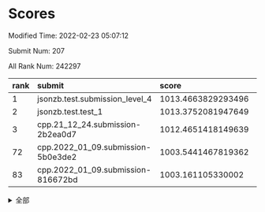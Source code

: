 # Scores

Modified Time: 2022-02-23 05:07:12

Submit Num: 207

All Rank Num: 242297

| rank |               submit               |       score        |       sigma        | pk_num |
| :--- | :--------------------------------- | :----------------- | :----------------- | :----- |
| 1    | jsonzb.test.submission_level_4     | 1013.4663829293496 | 0.7928265169039551 | 4685   |
| 2    | jsonzb.test.test_1                 | 1013.3752081947649 | 0.8035903576782127 | 4675   |
| 3    | cpp.21_12_24.submission-2b2ea0d7   | 1012.4651418149639 | 0.7697645119444908 | 4676   |
| 72   | cpp.2022_01_09.submission-5b0e3de2 | 1003.5441467819362 | 0.7269653121610068 | 4684   |
| 83   | cpp.2022_01_09.submission-816672bd | 1003.161105330002  | 0.7130447736484564 | 4681   |


<details>
<summary>全部</summary>

| rank |                 submit                 |       score        |       sigma        | pk_num |
| :--- | :------------------------------------- | :----------------- | :----------------- | :----- |
| 1    | jsonzb.test.submission_level_4         | 1013.4663829293496 | 0.7928265169039551 | 4685   |
| 2    | jsonzb.test.test_1                     | 1013.3752081947649 | 0.8035903576782127 | 4675   |
| 3    | cpp.21_12_24.submission-2b2ea0d7       | 1012.4651418149639 | 0.7697645119444908 | 4676   |
| 4    | gobigger.level_3.submission_level_3_34 | 1011.508150829185  | 0.7685632122135709 | 4682   |
| 5    | gobigger.level_3.submission_level_3_11 | 1011.422993984591  | 0.7878437011266831 | 4679   |
| 6    | gobigger.level_3.submission_level_3_35 | 1011.3191278306533 | 0.7729531340228106 | 4685   |
| 7    | gobigger.level_3.submission_level_3_24 | 1011.2663670782039 | 0.7581583527518989 | 4680   |
| 8    | gobigger.level_3.submission_level_3_30 | 1011.2066593634847 | 0.8039927516911718 | 4682   |
| 9    | gobigger.level_3.submission_level_3_16 | 1011.0746937213445 | 0.7558613920586773 | 4676   |
| 10   | gobigger.level_3.submission_level_3_37 | 1010.9791974257528 | 0.786541059806772  | 4682   |
| 11   | gobigger.level_3.submission_level_3_22 | 1010.9772109183515 | 0.7591989509821055 | 4687   |
| 12   | gobigger.level_3.submission_level_3_36 | 1010.9576937147701 | 0.7672919315135749 | 4682   |
| 13   | gobigger.level_3.submission_level_3_14 | 1010.9316484268247 | 0.7696212677596909 | 4678   |
| 14   | gobigger.level_3.submission_level_3_6  | 1010.7966719913618 | 0.7548209426994379 | 4683   |
| 15   | gobigger.level_3.submission_level_3_47 | 1010.7907613276517 | 0.7826838595865521 | 4681   |
| 16   | gobigger.level_3.submission_level_3_25 | 1010.5592256998215 | 0.7515829300415658 | 4680   |
| 17   | gobigger.level_3.submission_level_3_3  | 1010.5460207278994 | 0.7467906489309879 | 4681   |
| 18   | gobigger.level_3.submission_level_3_41 | 1010.543424347332  | 0.7872222357017402 | 4684   |
| 19   | gobigger.level_3.submission_level_3_20 | 1010.4352988860788 | 0.7539358356080396 | 4682   |
| 20   | gobigger.level_3.submission_level_3_29 | 1010.2685582164039 | 0.7650758019943376 | 4683   |
| 21   | gobigger.level_3.submission_level_3_7  | 1010.164279105071  | 0.7457547577501936 | 4679   |
| 22   | gobigger.level_3.submission_level_3_26 | 1010.1382196955179 | 0.779351944851125  | 4685   |
| 23   | gobigger.level_3.submission_level_3_5  | 1010.0362649683054 | 0.7760507001892899 | 4686   |
| 24   | gobigger.level_3.submission_level_3_13 | 1009.9748878089076 | 0.7454357890797613 | 4677   |
| 25   | gobigger.level_3.submission_level_3_2  | 1009.9449820695827 | 0.7613056784388335 | 4681   |
| 26   | gobigger.level_3.submission_level_3_46 | 1009.8912646490984 | 0.7513618638542147 | 4684   |
| 27   | gobigger.level_3.submission_level_3_42 | 1009.8911362699461 | 0.7496239417262721 | 4680   |
| 28   | gobigger.level_3.submission_level_3_17 | 1009.8354111932308 | 0.7717816524889909 | 4683   |
| 29   | gobigger.level_3.submission_level_3_21 | 1009.7993008134363 | 0.7669748295255323 | 4680   |
| 30   | gobigger.level_3.submission_level_3_40 | 1009.776007417144  | 0.7588175234645248 | 4682   |
| 31   | gobigger.level_3.submission_level_3_4  | 1009.770540691826  | 0.748731207036972  | 4688   |
| 32   | gobigger.level_3.submission_level_3_15 | 1009.7680626522833 | 0.7759222242687098 | 4680   |
| 33   | gobigger.level_3.submission_level_3_19 | 1009.7511340451556 | 0.749071468006774  | 4682   |
| 34   | gobigger.level_3.submission_level_3_43 | 1009.7487646010081 | 0.7724920810687602 | 4684   |
| 35   | gobigger.level_3.submission_level_3_27 | 1009.726622455604  | 0.7604586707478183 | 4683   |
| 36   | gobigger.level_3.submission_level_3_0  | 1009.7054973484886 | 0.7525252672322907 | 4684   |
| 37   | gobigger.level_3.submission_level_3_9  | 1009.6937409116655 | 0.7514831761588564 | 4679   |
| 38   | gobigger.level_3.submission_level_3_45 | 1009.6298155400611 | 0.7607613583580218 | 4676   |
| 39   | gobigger.level_3.submission_level_3_33 | 1009.570623571904  | 0.765266911367392  | 4686   |
| 40   | gobigger.level_3.submission_level_3_32 | 1009.5349849148096 | 0.7523699648680934 | 4689   |
| 41   | gobigger.level_3.submission_level_3_8  | 1009.2743530832024 | 0.7693926846349988 | 4681   |
| 42   | gobigger.level_3.submission_level_3_48 | 1009.2678011070848 | 0.7585901223285915 | 4679   |
| 43   | gobigger.level_3.submission_level_3_1  | 1009.2466048446021 | 0.7340333346889366 | 4682   |
| 44   | gobigger.level_3.submission_level_3_23 | 1009.1651511612621 | 0.7513135959044472 | 4683   |
| 45   | gobigger.level_3.submission_level_3_18 | 1009.105228449409  | 0.7529567899311614 | 4684   |
| 46   | gobigger.level_3.submission_level_3_49 | 1009.0430605657165 | 0.7308640811795465 | 4675   |
| 47   | gobigger.level_3.submission_level_3_28 | 1009.0321532158694 | 0.7567158066833759 | 4680   |
| 48   | gobigger.level_3.submission_level_3_10 | 1008.7000544062652 | 0.7376143918456318 | 4687   |
| 49   | gobigger.level_3.submission_level_3_31 | 1008.3682061488284 | 0.7581107817460871 | 4683   |
| 50   | gobigger.level_3.submission_level_3_38 | 1008.264936868925  | 0.7506801120714003 | 4678   |
| 51   | gobigger.level_3.submission_level_3_44 | 1008.2344940942208 | 0.7624824081327518 | 4683   |
| 52   | gobigger.level_3.submission_level_3_12 | 1008.1106650354226 | 0.7543306541764986 | 4679   |
| 53   | gobigger.level_3.submission_level_3_39 | 1008.0963448925221 | 0.739081464380873  | 4681   |
| 54   | gobigger.level_1.submission_level_1_32 | 1005.3966950000572 | 0.7231937687343022 | 4684   |
| 55   | gobigger.level_1.submission_level_1_33 | 1004.8640446380566 | 0.7043522636179689 | 4678   |
| 56   | gobigger.level_1.submission_level_1_27 | 1004.6421535392626 | 0.7190796631515858 | 4678   |
| 57   | gobigger.level_1.submission_level_1_15 | 1004.2613528010872 | 0.7118715350440554 | 4678   |
| 58   | gobigger.level_1.submission_level_1_46 | 1004.1880290299933 | 0.7229541626953784 | 4683   |
| 59   | gobigger.level_1.submission_level_1_5  | 1004.1175521734037 | 0.7231836490104853 | 4686   |
| 60   | gobigger.level_1.submission_level_1_13 | 1004.0869594816222 | 0.7132350385022952 | 4685   |
| 61   | gobigger.level_1.submission_level_1_18 | 1004.0783887599172 | 0.7118629093572523 | 4684   |
| 62   | gobigger.level_1.submission_level_1_0  | 1004.0378911111308 | 0.7193780547023658 | 4686   |
| 63   | gobigger.level_1.submission_level_1_48 | 1003.8805276247914 | 0.718108258375121  | 4678   |
| 64   | gobigger.level_1.submission_level_1_23 | 1003.8779002237087 | 0.7201164381622694 | 4677   |
| 65   | gobigger.level_1.submission_level_1_21 | 1003.8023009010797 | 0.7222651654579103 | 4677   |
| 66   | gobigger.level_1.submission_level_1_41 | 1003.7997537631959 | 0.7178272173158738 | 4678   |
| 67   | gobigger.level_1.submission_level_1_6  | 1003.7676215620887 | 0.7275316877813433 | 4685   |
| 68   | gobigger.level_1.submission_level_1_37 | 1003.7139643697199 | 0.7202937670381645 | 4681   |
| 69   | gobigger.level_1.submission_level_1_8  | 1003.5766243209001 | 0.7198776509337824 | 4679   |
| 70   | gobigger.level_1.submission_level_1_20 | 1003.5706821022924 | 0.7090957802065833 | 4681   |
| 71   | gobigger.level_1.submission_level_1_7  | 1003.5698734912514 | 0.7333634518685661 | 4677   |
| 72   | cpp.2022_01_09.submission-5b0e3de2     | 1003.5441467819362 | 0.7269653121610068 | 4684   |
| 73   | gobigger.level_1.submission_level_1_25 | 1003.5435668187685 | 0.7161663255211894 | 4688   |
| 74   | gobigger.level_1.submission_level_1_28 | 1003.4803719445692 | 0.7273719021361729 | 4683   |
| 75   | gobigger.level_1.submission_level_1_12 | 1003.4673279419512 | 0.7206217688201721 | 4675   |
| 76   | gobigger.level_1.submission_level_1_26 | 1003.4099087663354 | 0.7008362649951708 | 4682   |
| 77   | gobigger.level_1.submission_level_1_4  | 1003.2485357788355 | 0.7131940481790657 | 4680   |
| 78   | gobigger.level_1.submission_level_1_34 | 1003.2464465450588 | 0.71422355039202   | 4688   |
| 79   | gobigger.level_1.submission_level_1_19 | 1003.236488715022  | 0.7267959615564428 | 4682   |
| 80   | gobigger.level_1.submission_level_1_31 | 1003.1880184835912 | 0.7135783935756025 | 4675   |
| 81   | gobigger.level_1.submission_level_1_3  | 1003.1719862776666 | 0.7145364790944845 | 4681   |
| 82   | gobigger.level_1.submission_level_1_36 | 1003.167301172499  | 0.7149870270970816 | 4684   |
| 83   | cpp.2022_01_09.submission-816672bd     | 1003.161105330002  | 0.7130447736484564 | 4681   |
| 84   | gobigger.level_1.submission_level_1_49 | 1003.1535609401212 | 0.7177818860850335 | 4678   |
| 85   | gobigger.level_1.submission_level_1_24 | 1003.1380304156445 | 0.7290633097111469 | 4679   |
| 86   | gobigger.level_1.submission_level_1_17 | 1003.0829018230222 | 0.7208322043991666 | 4683   |
| 87   | gobigger.level_1.submission_level_1_9  | 1003.0684813693017 | 0.7247519824815019 | 4682   |
| 88   | gobigger.level_1.submission_level_1_47 | 1003.0653197016373 | 0.7227833539357701 | 4685   |
| 89   | gobigger.level_1.submission_level_1_30 | 1003.058615244963  | 0.7135264559541111 | 4680   |
| 90   | gobigger.level_1.submission_level_1_43 | 1003.0414915295546 | 0.7209989118624593 | 4686   |
| 91   | gobigger.level_1.submission_level_1_35 | 1003.0166060014448 | 0.7200235153790608 | 4684   |
| 92   | gobigger.level_1.submission_level_1_38 | 1002.9394316074055 | 0.7152072450859628 | 4685   |
| 93   | gobigger.level_1.submission_level_1_2  | 1002.9380953880491 | 0.7014422903020588 | 4682   |
| 94   | gobigger.level_1.submission_level_1_11 | 1002.8378577478072 | 0.7209596514996987 | 4677   |
| 95   | gobigger.level_1.submission_level_1_40 | 1002.7123137300156 | 0.7130266436942214 | 4681   |
| 96   | gobigger.level_1.submission_level_1_16 | 1002.6902218950828 | 0.7167588765353241 | 4687   |
| 97   | gobigger.level_1.submission_level_1_29 | 1002.6239525707406 | 0.7194819253052864 | 4685   |
| 98   | gobigger.level_1.submission_level_1_44 | 1002.478890077089  | 0.7198299591979189 | 4679   |
| 99   | gobigger.level_1.submission_level_1_1  | 1002.4215301628122 | 0.7135924688920003 | 4681   |
| 100  | gobigger.level_1.submission_level_1_14 | 1002.353797669571  | 0.716509632238079  | 4677   |
| 101  | gobigger.level_1.submission_level_1_39 | 1002.3537337915168 | 0.7129087459785068 | 4678   |
| 102  | gobigger.level_1.submission_level_1_22 | 1002.3067294068803 | 0.7176792641318818 | 4681   |
| 103  | gobigger.level_1.submission_level_1_45 | 1002.1831393890753 | 0.7166371180507043 | 4683   |
| 104  | gobigger.level_1.submission_level_1_42 | 1001.674892838251  | 0.7134273354817758 | 4683   |
| 105  | gobigger.level_1.submission_level_1_10 | 1000.9962499616055 | 0.7040156197677184 | 4689   |
| 106  | gobigger.random.submission_random_42   | 997.822042379992   | 0.7067146696767299 | 4677   |
| 107  | gobigger.random.submission_random_18   | 997.5124847980807  | 0.695392523817378  | 4681   |
| 108  | gobigger.random.submission_random_11   | 997.333156546597   | 0.7049349583291182 | 4680   |
| 109  | gobigger.random.submission_random_30   | 997.2797539952683  | 0.7131808853445908 | 4682   |
| 110  | gobigger.random.submission_random_23   | 997.042619152457   | 0.7159963100267175 | 4682   |
| 111  | gobigger.random.submission_random_32   | 996.6638344580682  | 0.7038058130961059 | 4683   |
| 112  | gobigger.random.submission_random_14   | 996.6097552053657  | 0.7113420106540684 | 4684   |
| 113  | gobigger.random.submission_random_43   | 996.5757942048543  | 0.6961388898016648 | 4685   |
| 114  | gobigger.random.submission_random_10   | 996.5251120814645  | 0.7018193588611865 | 4679   |
| 115  | gobigger.random.submission_random_25   | 996.5158005836028  | 0.6954213255356311 | 4678   |
| 116  | gobigger.random.submission_random_3    | 996.5081143243096  | 0.7191062059189874 | 4681   |
| 117  | gobigger.random.submission_random_19   | 996.4592400543963  | 0.7101135862416881 | 4683   |
| 118  | gobigger.random.submission_random_1    | 996.3616187497498  | 0.7014332855346185 | 4686   |
| 119  | gobigger.random.submission_random_5    | 996.3545459623227  | 0.7144401894509901 | 4689   |
| 120  | gobigger.random.submission_random_0    | 996.3539705720488  | 0.7198248230471712 | 4684   |
| 121  | gobigger.random.submission_random_48   | 996.2978879388866  | 0.7027538819985861 | 4682   |
| 122  | gobigger.random.submission_random_8    | 996.2675481434018  | 0.7257029492830553 | 4679   |
| 123  | gobigger.random.submission_random_27   | 996.1773045080876  | 0.7060368486733232 | 4684   |
| 124  | gobigger.random.submission_random_44   | 996.1236783524754  | 0.68134118610902   | 4682   |
| 125  | gobigger.random.submission_random_29   | 996.1159750282611  | 0.7017682536820128 | 4688   |
| 126  | gobigger.random.submission_random_9    | 996.005074394949   | 0.7128206737338766 | 4685   |
| 127  | gobigger.random.submission_random_22   | 995.9801269086345  | 0.7166760443452377 | 4683   |
| 128  | gobigger.random.submission_random_4    | 995.9745108213608  | 0.7129261073327231 | 4675   |
| 129  | gobigger.random.submission_random_37   | 995.881713097385   | 0.7097195701561136 | 4682   |
| 130  | gobigger.random.submission_random_24   | 995.8411127736356  | 0.7226655794508359 | 4682   |
| 131  | gobigger.random.submission_random_21   | 995.8222100167341  | 0.7067486714530478 | 4684   |
| 132  | gobigger.random.submission_random_38   | 995.8218106388059  | 0.7041028255031028 | 4675   |
| 133  | gobigger.random.submission_random_41   | 995.813617628923   | 0.7106404112383138 | 4679   |
| 134  | gobigger.random.submission_random_7    | 995.8134418546277  | 0.7049128875552366 | 4683   |
| 135  | gobigger.random.submission_random_26   | 995.7911731862358  | 0.723802885442714  | 4684   |
| 136  | gobigger.random.submission_random_31   | 995.7841021649524  | 0.7092945652741606 | 4683   |
| 137  | gobigger.random.submission_random_2    | 995.7718690132402  | 0.7024601958869624 | 4682   |
| 138  | gobigger.random.submission_random_12   | 995.7618272576606  | 0.7058488448840216 | 4685   |
| 139  | gobigger.random.submission_random_46   | 995.7101530619957  | 0.716130754738149  | 4686   |
| 140  | gobigger.random.submission_random_28   | 995.6287229378488  | 0.7210654617248876 | 4677   |
| 141  | gobigger.random.submission_random_39   | 995.5802325321761  | 0.7210181671368197 | 4684   |
| 142  | gobigger.random.submission_random_17   | 995.5476486736608  | 0.7055195668815564 | 4684   |
| 143  | gobigger.random.submission_random_45   | 995.4740380423115  | 0.7094852585851412 | 4687   |
| 144  | gobigger.random.submission_random_33   | 995.4627026175647  | 0.7200011885869299 | 4683   |
| 145  | gobigger.random.submission_random_16   | 995.4088399731401  | 0.7255813088011649 | 4685   |
| 146  | gobigger.random.submission_random_6    | 995.3531432555193  | 0.7026849069175691 | 4682   |
| 147  | gobigger.random.submission_random_49   | 995.2988452532796  | 0.7194397696439073 | 4677   |
| 148  | gobigger.random.submission_random_15   | 995.2860021703199  | 0.7125883737640346 | 4682   |
| 149  | gobigger.random.submission_random_35   | 995.1962293215234  | 0.7082021849966684 | 4681   |
| 150  | gobigger.random.submission_random_47   | 995.0624373085569  | 0.7122506394628068 | 4681   |
| 151  | gobigger.random.submission_random_36   | 994.890285412968   | 0.7067069493018118 | 4679   |
| 152  | gobigger.random.submission_random_13   | 994.8050014099902  | 0.6982395462234641 | 4682   |
| 153  | gobigger.random.submission_random_20   | 994.804683500662   | 0.7199624658803122 | 4678   |
| 154  | gobigger.level_2.submission_level_2_22 | 994.6088654002943  | 0.7389693039617107 | 4685   |
| 155  | gobigger.random.submission_random_40   | 994.3804798151245  | 0.7137847991686078 | 4688   |
| 156  | gobigger.level_2.submission_level_2_25 | 994.359606695756   | 0.7240905287374666 | 4684   |
| 157  | gobigger.level_2.submission_level_2_33 | 994.3417584062196  | 0.7246886153856087 | 4683   |
| 158  | gobigger.level_2.submission_level_2_36 | 994.2252111947196  | 0.7241229955592011 | 4684   |
| 159  | gobigger.random.submission_random_34   | 994.199521739128   | 0.7162476813702765 | 4680   |
| 160  | gobigger.level_2.submission_level_2_34 | 993.2925967250881  | 0.7286938109568406 | 4682   |
| 161  | gobigger.level_2.submission_level_2_3  | 993.2027376815735  | 0.7458235499402226 | 4684   |
| 162  | gobigger.level_2.submission_level_2_43 | 993.1925353425754  | 0.7363787249263063 | 4684   |
| 163  | gobigger.level_2.submission_level_2_20 | 993.1292372475807  | 0.7312359353401313 | 4686   |
| 164  | gobigger.level_2.submission_level_2_4  | 992.9852990397087  | 0.7552331432434389 | 4682   |
| 165  | gobigger.level_2.submission_level_2_14 | 992.9102810794424  | 0.7361787971204763 | 4683   |
| 166  | gobigger.level_2.submission_level_2_32 | 992.9039851366803  | 0.7451201565009326 | 4684   |
| 167  | gobigger.level_2.submission_level_2_49 | 992.6255794693664  | 0.7153975869769953 | 4685   |
| 168  | gobigger.level_2.submission_level_2_28 | 992.5965877488902  | 0.7368109413900334 | 4681   |
| 169  | gobigger.level_2.submission_level_2_16 | 992.5860088806528  | 0.753134882761963  | 4680   |
| 170  | gobigger.level_2.submission_level_2_11 | 992.5589943480534  | 0.7364121390424784 | 4678   |
| 171  | gobigger.level_2.submission_level_2_6  | 992.5114141487187  | 0.7603495440002415 | 4680   |
| 172  | gobigger.level_2.submission_level_2_1  | 992.4168295338848  | 0.7342044507142157 | 4677   |
| 173  | gobigger.level_2.submission_level_2_35 | 992.413692592292   | 0.7544285510584807 | 4682   |
| 174  | gobigger.level_2.submission_level_2_46 | 992.4026300039612  | 0.7452251066295617 | 4682   |
| 175  | gobigger.level_2.submission_level_2_12 | 992.3833906047373  | 0.7537763305563462 | 4689   |
| 176  | gobigger.level_2.submission_level_2_23 | 992.3558288195975  | 0.7373703241897078 | 4679   |
| 177  | gobigger.level_2.submission_level_2_29 | 992.2982319015684  | 0.7430632485455183 | 4682   |
| 178  | gobigger.level_2.submission_level_2_42 | 992.2881649776497  | 0.7423837695320028 | 4682   |
| 179  | gobigger.level_2.submission_level_2_48 | 992.269311854836   | 0.7400607302177394 | 4681   |
| 180  | gobigger.level_2.submission_level_2_19 | 992.2517427576234  | 0.7411645600778358 | 4680   |
| 181  | gobigger.level_2.submission_level_2_10 | 992.2336826699884  | 0.7538362694658272 | 4686   |
| 182  | gobigger.level_2.submission_level_2_17 | 992.2332891435047  | 0.7574803600407586 | 4677   |
| 183  | gobigger.level_2.submission_level_2_21 | 992.2018604907689  | 0.7284434438173212 | 4684   |
| 184  | gobigger.level_2.submission_level_2_5  | 992.055990492499   | 0.7402838920803632 | 4688   |
| 185  | gobigger.level_2.submission_level_2_15 | 991.9981972693672  | 0.757337283895879  | 4682   |
| 186  | gobigger.level_2.submission_level_2_37 | 991.9479565794057  | 0.744339992343444  | 4685   |
| 187  | gobigger.level_2.submission_level_2_7  | 991.8829921541942  | 0.7370541393782585 | 4687   |
| 188  | gobigger.level_2.submission_level_2_41 | 991.8801803496244  | 0.7674007188244941 | 4683   |
| 189  | gobigger.level_2.submission_level_2_27 | 991.8671706445889  | 0.7527966474532598 | 4687   |
| 190  | gobigger.level_2.submission_level_2_9  | 991.8021286989986  | 0.7506867628367206 | 4681   |
| 191  | gobigger.level_2.submission_level_2_2  | 991.6697971720803  | 0.7310417089436638 | 4684   |
| 192  | gobigger.level_2.submission_level_2_26 | 991.5837847015623  | 0.7526438931694387 | 4684   |
| 193  | gobigger.level_2.submission_level_2_47 | 991.5456670632697  | 0.7409612342833682 | 4687   |
| 194  | gobigger.level_2.submission_level_2_45 | 991.5260446332851  | 0.7480784998591954 | 4682   |
| 195  | gobigger.level_2.submission_level_2_24 | 991.4805949512582  | 0.7443670465710573 | 4684   |
| 196  | gobigger.level_2.submission_level_2_30 | 991.4529935083082  | 0.7522245892681497 | 4685   |
| 197  | gobigger.level_2.submission_level_2_0  | 991.2415659258144  | 0.7485748381458189 | 4687   |
| 198  | gobigger.level_2.submission_level_2_13 | 991.0662531093109  | 0.758422717341984  | 4683   |
| 199  | gobigger.level_2.submission_level_2_38 | 991.0386894262912  | 0.7622777016678307 | 4680   |
| 200  | gobigger.level_2.submission_level_2_31 | 990.9887368662521  | 0.7738787022086611 | 4681   |
| 201  | gobigger.level_2.submission_level_2_18 | 990.983433694212   | 0.7823831764110031 | 4680   |
| 202  | gobigger.level_2.submission_level_2_8  | 990.9746484654489  | 0.7485662755640299 | 4684   |
| 203  | gobigger.level_2.submission_level_2_40 | 990.7778734980749  | 0.7749280241424781 | 4680   |
| 204  | gobigger.level_2.submission_level_2_44 | 990.515361037769   | 0.7485586397069526 | 4685   |
| 205  | gobigger.level_2.submission_level_2_39 | 990.2621118433603  | 0.7528584085162364 | 4681   |
| 206  | gobigger.none.submission_none_0        | 977.5406362248767  | 1.2433012392807812 | 4686   |
| 207  | gobigger.none.submission_none_1        | 976.5999784415208  | 1.4111796281063105 | 4683   |

</details>